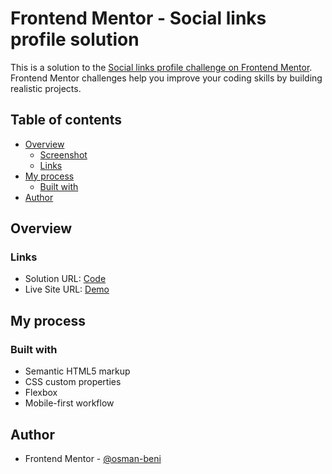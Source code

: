 # Frontend Mentor - Social links profile solution

This is a solution to the [Social links profile challenge on Frontend Mentor](https://www.frontendmentor.io/challenges/social-links-profile-UG32l9m6dQ). Frontend Mentor challenges help you improve your coding skills by building realistic projects. 

## Table of contents

- [Overview](#overview)
  - [Screenshot](#screenshot)
  - [Links](#links)
- [My process](#my-process)
  - [Built with](#built-with)
- [Author](#author)

## Overview

### Links

- Solution URL: [Code](https://github.com/osman-beni/social-links-profile)
- Live Site URL: [Demo](https://osman-beni.github.io/social-links-profile/)

## My process

### Built with

- Semantic HTML5 markup
- CSS custom properties
- Flexbox
- Mobile-first workflow


## Author

- Frontend Mentor - [@osman-beni](https://www.frontendmentor.io/profile/osman-beni)
